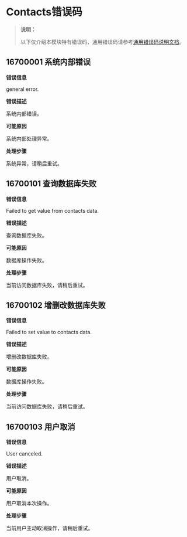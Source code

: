 # Contacts错误码

> **说明：**
>
> 以下仅介绍本模块特有错误码，通用错误码请参考[通用错误码说明文档](../errorcode-universal.md)。

## 16700001 系统内部错误

**错误信息**

general error.

**错误描述**

系统内部错误。

**可能原因**

系统内部处理异常。

**处理步骤**

系统异常，请稍后重试。



## 16700101 查询数据库失败

**错误信息**

Failed to get value from contacts data.

**错误描述**

查询数据库失败。

**可能原因**

数据库操作失败。

**处理步骤**

当前访问数据库失败，请稍后重试。



## 16700102 增删改数据库失败

**错误信息**

Failed to set value to contacts data.

**错误描述**

增删改数据库失败。

**可能原因**

数据库操作失败。

**处理步骤**

当前访问数据库失败，请稍后重试。



## 16700103 用户取消

**错误信息**

User canceled.

**错误描述**

用户取消。

**可能原因**

用户取消本次操作。

**处理步骤**

当前用户主动取消操作，请稍后重试。
